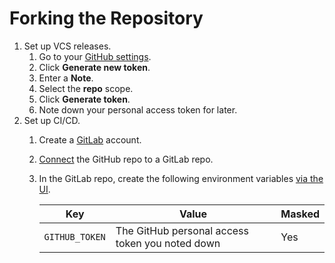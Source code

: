 # Forking the Repository

1. Set up VCS releases.
    1. Go to your [GitHub settings](https://github.com/settings/tokens).
    1. Click **Generate new token**.
    1. Enter a **Note**.
    1. Select the **repo** scope.
    1. Click **Generate token**.
    1. Note down your personal access token for later.
1. Set up CI/CD.
    1. Create a [GitLab](https://gitlab.com/users/sign_in#register-pane) account.
    1. [Connect](https://docs.gitlab.com/ee/ci/ci_cd_for_external_repos/github_integration.html) the GitHub repo to a GitLab repo.
    1. In the GitLab repo, create the following environment variables [via the UI](https://docs.gitlab.com/ee/ci/variables/#via-the-ui).
    
        |Key|Value|Masked|
        |---|---|---|
        |`GITHUB_TOKEN`|The GitHub personal access token you noted down|Yes|